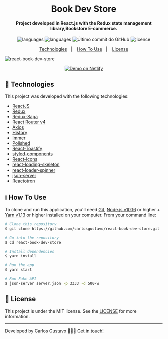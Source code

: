 
<h1 align="center">
    Book Dev Store
</h1>

<h4 align="center">
 Project developed in React.js with the Redux state management library,Bookstore E-commerce.
</h4>
<p align="center">
  <img alt="languages" src="https://img.shields.io/github/languages/top/carlosgustavo/react-book-dev-store">
  <img alt="languages" src="https://img.shields.io/github/languages/count/carlosgustavo/react-book-dev-store">
  <img alt="Último commit do GitHub" src="https://img.shields.io/github/last-commit/carlosgustavo/react-book-dev-store">
  <img alt="licence" src="https://img.shields.io/github/license/carlosgustavo/react-book-dev-store">
</p>
<p align="center">
  <a href="#rocket-technologies"">Technologies</a>&nbsp;&nbsp;&nbsp;|&nbsp;&nbsp;&nbsp;
  <a href="#information_source-how-to-use">How To Use</a>&nbsp;&nbsp;&nbsp;|&nbsp;&nbsp;&nbsp;
  <a href="#memo-license">License</a>
</p>

![react-book-dev-store](https://user-images.githubusercontent.com/53797220/95759107-a98e7e80-0c7f-11eb-98ac-82f511d30364.gif)
<p align="center">
  <a href="https://vigilant-heyrovsky-0688c4.netlify.app/" target="_blank">
    <img alt="Demo on Netlify" src="https://res.cloudinary.com/lukemorales/image/upload/v1563043495/readme_logos/demo_on_netlify_bbuvjz.png">
  </a>
</p>

## :rocket: Technologies

This project was developed with the following technologies:

-  [ReactJS](https://reactjs.org/)
-  [Redux](https://redux.js.org/)
-  [Redux-Saga](https://redux-saga.js.org/)
-  [React Router v4](https://github.com/ReactTraining/react-router)
-  [Axios](https://github.com/axios/axios)
-  [History](https://www.npmjs.com/package/history)
-  [Immer](https://github.com/immerjs/immer)
-  [Polished](https://polished.js.org/)
-  [React-Toastify](https://fkhadra.github.io/react-toastify/)
-  [styled-components](https://www.styled-components.com/)
-  [React-Icons](https://react-icons.netlify.com/)
-  [react-loading-skeleton](https://github.com/dvtng/react-loading-skeleton)
-  [react-loader-spinner](https://github.com/mhnpd/react-loader-spinner)
-  [json-server](https://github.com/typicode/json-server)
-  [Reactotron](https://infinite.red/reactotron)

## :information_source: How To Use

To clone and run this application, you'll need [Git](https://git-scm.com), [Node.js v10.16](https://nodejs.org/en/) or higher + [Yarn v1.13](https://yarnpkg.com/) or higher installed on your computer. From your command line:

```bash
# Clone this repository
$ git clone https://github.com/carlosgustavo/react-book-dev-store.git

# Go into the repository
$ cd react-book-dev-store

# Install dependencies
$ yarn install

# Run the app
$ yarn start

# Run Fake API
$ json-server server.json -p 3333 -d 500-w

```

## :memo: License
This project is under the MIT license. See the [LICENSE](https://github.com/carlosgustavo/react-book-dev-store/blob/master/LICENSE) for more information.

---

Developed by Carlos Gustavo 👨🏻‍💻️ [Get in touch!](https://www.linkedin.com/in/carlos-gustavo-a71757190/)
